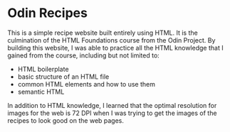 # Odin Recipes

This is a simple recipe website built entirely using HTML.
It is the culmination of the HTML Foundations course from the Odin Project.
By building this website, I was able to practice all the HTML knowledge
that I gained from the course, including but not limited to:
* HTML boilerplate
* basic structure of an HTML file
* common HTML elements and how to use them
* semantic HTML

In addition to HTML knowledge, I learned that the optimal resolution for images
for the web is 72 DPI when I was trying to get the images of the recipes
to look good on the web pages.
